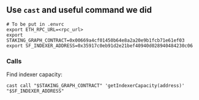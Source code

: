 ## Use `cast` and useful command we did

```shell
# To be put in .envrc
export ETH_RPC_URL=<rpc_url>
export STAKING_GRAPH_CONTRACT=0x00669a4cf01450b64e8a2a20e9b1fcb71e61ef03
export SF_INDEXER_ADDRESS=0x35917c0eb91d2e21bef40940d028940484230c06
```

### Calls

Find indexer capacity:

```shell
cast call "$STAKING_GRAPH_CONTRACT" 'getIndexerCapacity(address)' "$SF_INDEXER_ADDRESS"
```
